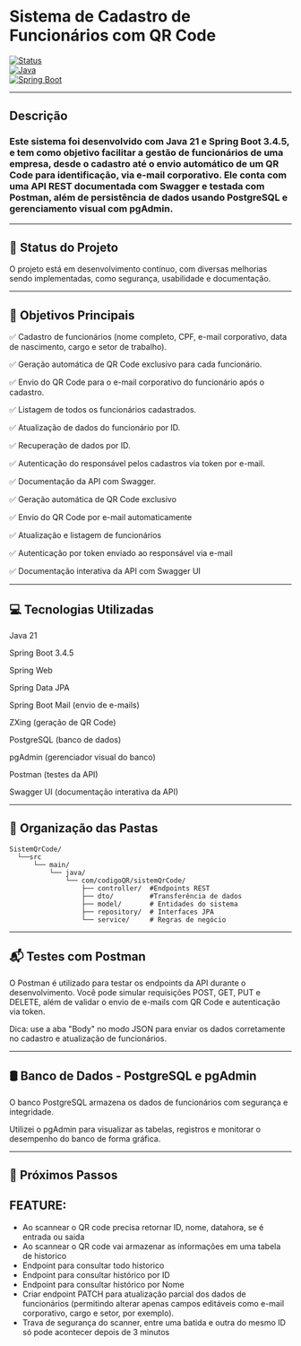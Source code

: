 # Sistema de Cadastro de Funcionários com QR Code

[![Status](https://img.shields.io/badge/status-em%20desenvolvimento-yellow)](https://github.com/seuusuario/seurepositorio)  
[![Java](https://img.shields.io/badge/Java-21+-blue)](https://www.oracle.com/java/technologies/javase/jdk21-archive-downloads.html)  
[![Spring Boot](https://img.shields.io/badge/Spring_Boot-3.4.5-green)](https://spring.io/projects/spring-boot)  

---

## Descrição

### Este sistema foi desenvolvido com Java 21 e Spring Boot 3.4.5, e tem como objetivo facilitar a gestão de funcionários de uma empresa, desde o cadastro até o envio automático de um QR Code para identificação, via e-mail corporativo. Ele conta com uma API REST documentada com Swagger e testada com Postman, além de persistência de dados usando PostgreSQL e gerenciamento visual com pgAdmin.

---

## 🚧 Status do Projeto

O projeto está em desenvolvimento contínuo, com diversas melhorias sendo implementadas, como segurança, usabilidade e documentação.

---

## 🎯 Objetivos Principais

✅ Cadastro de funcionários (nome completo, CPF, e-mail corporativo, data de nascimento, cargo e setor de trabalho).

✅ Geração automática de QR Code exclusivo para cada funcionário.

✅ Envio do QR Code para o e-mail corporativo do funcionário após o cadastro.

✅ Listagem de todos os funcionários cadastrados.

✅ Atualização de dados do funcionário por ID.

✅ Recuperação de dados por ID.

✅ Autenticação do responsável pelos cadastros via token por e-mail.

✅ Documentação da API com Swagger.

✅ Geração automática de QR Code exclusivo

✅ Envio do QR Code por e-mail automaticamente

✅ Atualização e listagem de funcionários

✅ Autenticação por token enviado ao responsável via e-mail

✅ Documentação interativa da API com Swagger UI

---

## 💻 Tecnologias Utilizadas
Java 21

Spring Boot 3.4.5

Spring Web

Spring Data JPA

Spring Boot Mail (envio de e-mails)

ZXing (geração de QR Code)

PostgreSQL (banco de dados)

pgAdmin (gerenciador visual do banco)

Postman (testes da API)

Swagger UI (documentação interativa da API)

---

## 📂 Organização das Pastas

<pre><code>SistemQrCode/ 
  └──src 
      └── main/ 
          └── java/ 
              └── com/codigoQR/sistemQrCode/
                  ├── controller/  #Endpoints REST
                  ├── dto/         #Transferência de dados
                  ├── model/       # Entidades do sistema
                  ├── repository/  # Interfaces JPA
                  └── service/     # Regras de negócio</code></pre>

---

## 📬 Testes com Postman
O Postman é utilizado para testar os endpoints da API durante o desenvolvimento. Você pode simular requisições POST, GET, PUT e DELETE, além de validar o envio de e-mails com QR Code e autenticação via token.

Dica: use a aba "Body" no modo JSON para enviar os dados corretamente no cadastro e atualização de funcionários.

---

## 🛢️ Banco de Dados - PostgreSQL e pgAdmin
O banco PostgreSQL armazena os dados de funcionários com segurança e integridade.

Utilizei o pgAdmin para visualizar as tabelas, registros e monitorar o desempenho do banco de forma gráfica.

---

## 📌 Próximos Passos
 ## FEATURE:
- Ao scannear o QR code precisa retornar ID, nome, datahora, se é entrada ou saida
- Ao scannear o QR code vai armazenar as informações em uma tabela de historico
- Endpoint para consultar todo historico
- Endpoint para consultar histórico por ID
- Endpoint para consultar histórico por Nome
- Criar endpoint PATCH para atualização parcial dos dados de funcionários (permitindo alterar apenas campos editáveis como e-mail corporativo, cargo e setor, por exemplo).
- Trava de segurança do scanner, entre uma batida e outra do mesmo ID só pode acontecer depois de 3 minutos
                


